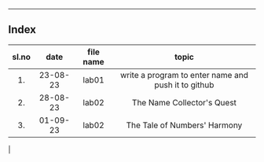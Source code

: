 ***
## Index
|sl.no|date|file name|topic|
|:----:|:----:|:---:|:----:|
|1.|23-08-23|lab01|write a program to enter name and push it to github|
|2.|28-08-23|lab02|The Name Collector's Quest|
|3.|01-09-23|lab02|The Tale of Numbers' Harmony
|

